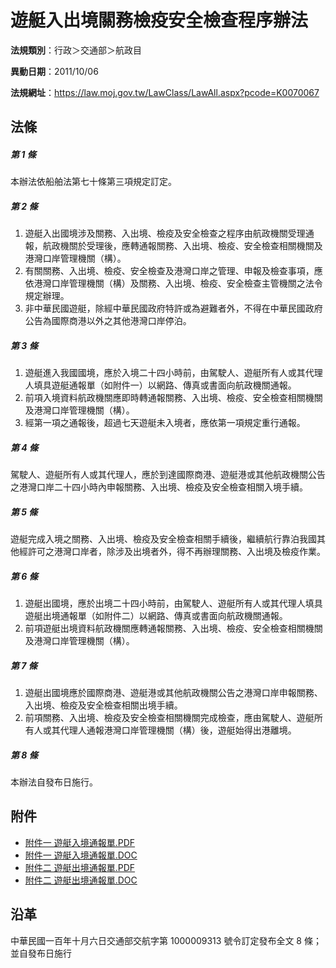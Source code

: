 # 遊艇入出境關務檢疫安全檢查程序辦法




**法規類別**：行政＞交通部＞航政目

**異動日期**：2011/10/06  

**法規網址**：https://law.moj.gov.tw/LawClass/LawAll.aspx?pcode=K0070067



## 法條
##### 第 1 條
本辦法依船舶法第七十條第三項規定訂定。

##### 第 2 條
1. 遊艇入出國境涉及關務、入出境、檢疫及安全檢查之程序由航政機關受理通報，航政機關於受理後，應轉通報關務、入出境、檢疫、安全檢查相關機關及港灣口岸管理機關（構）。
1. 有關關務、入出境、檢疫、安全檢查及港灣口岸之管理、申報及檢查事項，應依港灣口岸管理機關（構）及關務、入出境、檢疫、安全檢查主管機關之法令規定辦理。
1. 非中華民國遊艇，除經中華民國政府特許或為避難者外，不得在中華民國政府公告為國際商港以外之其他港灣口岸停泊。

##### 第 3 條
1. 遊艇進入我國國境，應於入境二十四小時前，由駕駛人、遊艇所有人或其代理人填具遊艇通報單（如附件一）以網路、傳真或書面向航政機關通報。
1. 前項入境資料航政機關應即時轉通報關務、入出境、檢疫、安全檢查相關機關及港灣口岸管理機關（構）。
1. 經第一項之通報後，超過七天遊艇未入境者，應依第一項規定重行通報。

##### 第 4 條
駕駛人、遊艇所有人或其代理人，應於到達國際商港、遊艇港或其他航政機關公告之港灣口岸二十四小時內申報關務、入出境、檢疫及安全檢查相關入境手續。

##### 第 5 條
遊艇完成入境之關務、入出境、檢疫及安全檢查相關手續後，繼續航行靠泊我國其他經許可之港灣口岸者，除涉及出境者外，得不再辦理關務、入出境及檢疫作業。

##### 第 6 條
1. 遊艇出國境，應於出境二十四小時前，由駕駛人、遊艇所有人或其代理人填具遊艇出境通報單（如附件二）以網路、傳真或書面向航政機關通報。
1. 前項遊艇出境資料航政機關應轉通報關務、入出境、檢疫、安全檢查相關機關及港灣口岸管理機關（構）。

##### 第 7 條
1. 遊艇出國境應於國際商港、遊艇港或其他航政機關公告之港灣口岸申報關務、入出境、檢疫及安全檢查相關出境手續。
1. 前項關務、入出境、檢疫及安全檢查相關機關完成檢查，應由駕駛人、遊艇所有人或其代理人通報港灣口岸管理機關（構）後，遊艇始得出港離境。

##### 第 8 條
本辦法自發布日施行。
## 附件
* [附件一 遊艇入境通報單.PDF](https://law.moj.gov.tw/LawClass/LawGetFile.ashx?FileId=0000235222)
* [附件一 遊艇入境通報單.DOC](https://law.moj.gov.tw/LawClass/LawGetFile.ashx?FileId=0000101936)
* [附件二 遊艇出境通報單.PDF](https://law.moj.gov.tw/LawClass/LawGetFile.ashx?FileId=0000235223)
* [附件二 遊艇出境通報單.DOC](https://law.moj.gov.tw/LawClass/LawGetFile.ashx?FileId=0000101937)
## 沿革
中華民國一百年十月六日交通部交航字第 1000009313 號令訂定發布全文 8  條；並自發布日施行
